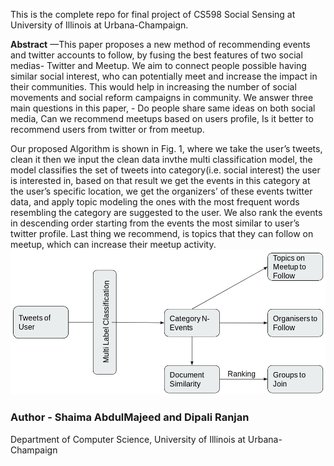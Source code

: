 This is the complete repo for final project of CS598 Social Sensing at University of Illinois at Urbana-Champaign.


**Abstract** —This paper proposes a new method of recommending events and twitter accounts to follow, by fusing the best features of two social medias- Twitter and Meetup. We aim to connect people possible having similar social interest, who can potentially meet and increase the impact in their communities. This would help in increasing the number of social movements and social reform campaigns in community. We answer three main questions in this paper, - Do people share same ideas on both social media, Can we recommend meetups based on users profile, Is it better to recommend users from twitter or from meetup.

   Our proposed Algorithm is shown in Fig. 1, where we take the user’s tweets, clean it then we input the clean data invthe multi classification model, the model classifies the set of tweets into category(i.e. social interest) the user is interested in, based on that result we get the events in this category at the user’s specific location, we get the organizers’ of these events twitter data, and apply topic modeling the ones with the most frequent words resembling the category are suggested to the
user.
    We also rank the events in descending order starting from the events the most similar to user’s twitter profile. Last thing we recommend, is topics that they can follow on meetup, which can increase their meetup activity.
![alt text](https://github.com/dipalira/TweetUp/blob/master/image.png "Data Pipeline Flow")
### Author - Shaima AbdulMajeed and  Dipali Ranjan
Department of Computer Science,  University of Illinois at Urbana-Champaign
